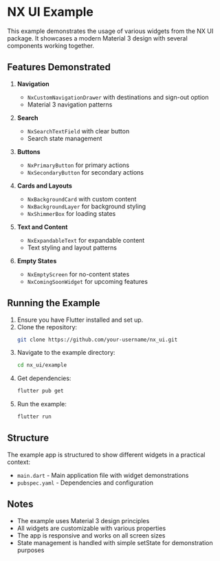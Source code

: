 # NX UI Example

This example demonstrates the usage of various widgets from the NX UI package. It showcases a modern Material 3 design with several components working together.

## Features Demonstrated

1. **Navigation**
   - `NxCustomNavigationDrawer` with destinations and sign-out option
   - Material 3 navigation patterns

2. **Search**
   - `NxSearchTextField` with clear button
   - Search state management

3. **Buttons**
   - `NxPrimaryButton` for primary actions
   - `NxSecondaryButton` for secondary actions

4. **Cards and Layouts**
   - `NxBackgroundCard` with custom content
   - `NxBackgroundLayer` for background styling
   - `NxShimmerBox` for loading states

5. **Text and Content**
   - `NxExpandableText` for expandable content
   - Text styling and layout patterns

6. **Empty States**
   - `NxEmptyScreen` for no-content states
   - `NxComingSoonWidget` for upcoming features

## Running the Example

1. Ensure you have Flutter installed and set up.
2. Clone the repository:
   ```bash
   git clone https://github.com/your-username/nx_ui.git
   ```
3. Navigate to the example directory:
   ```bash
   cd nx_ui/example
   ```
4. Get dependencies:
   ```bash
   flutter pub get
   ```
5. Run the example:
   ```bash
   flutter run
   ```

## Structure

The example app is structured to show different widgets in a practical context:

- `main.dart` - Main application file with widget demonstrations
- `pubspec.yaml` - Dependencies and configuration

## Notes

- The example uses Material 3 design principles
- All widgets are customizable with various properties
- The app is responsive and works on all screen sizes
- State management is handled with simple setState for demonstration purposes 